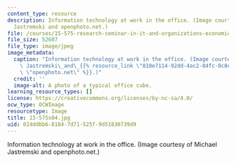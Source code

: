 ```yaml
---
content_type: resource
description: Information technology at work in the office. (Image courtesy of Michael
  Jastremski and openphoto.net.)
file: /courses/15-575-research-seminar-in-it-and-organizations-economic-perspectives-spring-2004/024ddbb681847d71525f9d51830739d9_15-575s04.jpg
file_size: 52607
file_type: image/jpeg
image_metadata:
  caption: "Information technology at work in the office. (Image courtesy of Michael\
    \ Jastremski\_and\_{{% resource_link \"810e7114-92dd-4ac2-84fc-0c8edd3f3e00\"\
    \ \"openphoto.net\" %}}.)"
  credit: ''
  image-alt: A photo of a typical office cube.
learning_resource_types: []
license: https://creativecommons.org/licenses/by-nc-sa/4.0/
ocw_type: OCWImage
resourcetype: Image
title: 15-575s04.jpg
uid: 024ddbb6-8184-7d71-525f-9d51830739d9
---
```

Information technology at work in the office. (Image courtesy of Michael Jastremski and openphoto.net.)
